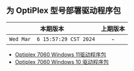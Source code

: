 ## 为 OptiPlex 型号部署驱动程序包

|本期版本|上期版本
|:---:|:---:
`Wed Mar  6 15:57:29 CST 2024` | -

* [Optiplex 7060 Windows 11驱动程序包](https://www.dell.com/support/kbdoc/zh-cn/000211708/optiplex-7060-windows-11-driver-pack)
* [Optiplex 7060 Windows 10 驱动程序包](https://www.dell.com/support/kbdoc/zh-cn/000150755/optiplex-7060-windows-10-driver-pack)